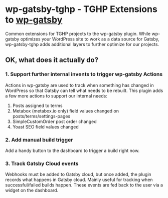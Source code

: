 # wp-gatsby-tghp - TGHP Extensions to [wp-gatsby](https://github.com/gatsbyjs/wp-gatsby)
Common extensions for TGHP projects to the wp-gatsby plugin. While wp-gatsby optimizes your WordPress site to work as a 
data source for Gatsby, wp-gatsby-tghp adds additional layers to further optimize for our projects.

## OK, what does it actually do?
### 1. Support further internal invents to trigger wp-gatsby Actions
Actions in wp-gatsby are used to track when something has changed in WordPress so that Gatsby can tell
what needs to be rebuilt. This plugin adds a few more actions to support our internal needs:

1. Posts assigned to terms
2. Metabox (metabox.io only) field values changed on posts/terms/settings-pages
3. SimpleCustomOrder post order changed
4. Yoast SEO field values changed

### 2. Add manual build trigger
Add a handy button to the dashboard to trigger a build right now.

### 3. Track Gatsby Cloud events
Webhooks must be added to Gatsby cloud, but once added, the plugin records what happens in Gatsby cloud.
Mainly useful for tracking when successful/failed builds happen. These events are fed back to the user
via a widget on the dashboard.

